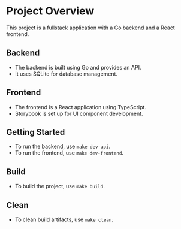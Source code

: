 # Project Overview

This project is a fullstack application with a Go backend and a React frontend.

## Backend
- The backend is built using Go and provides an API.
- It uses SQLite for database management.

## Frontend
- The frontend is a React application using TypeScript.
- Storybook is set up for UI component development.

## Getting Started
- To run the backend, use `make dev-api`.
- To run the frontend, use `make dev-frontend`.

## Build
- To build the project, use `make build`.

## Clean
- To clean build artifacts, use `make clean`.